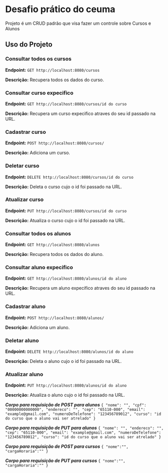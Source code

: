 # Desafio prático do ceuma

Projeto é um CRUD padrão que visa fazer um controle sobre Cursos e Alunos

## Uso do Projeto

### Consultar todos os cursos ###

**Endpoint:** `GET http://localhost:8080/cursos`

**Descrição:** Recupera todos os dados do curso.
### Consultar curso expecifico ###

**Endpoint:** `GET http://localhost:8080/cursos/id do curso`

**Descrição:** Recupera um curso expecifico atraves do seu id  passado na URL.

### Cadastrar curso ###

**Endpoint:** `POST http://localhost:8080/cursos/`

**Descrição:** Adiciona um curso.

### Deletar curso ###

**Endpoint:** `DELETE http://localhost:8080/cursos/id do curso`

**Descrição:** Deleta o curso cujo o id foi passado na URL.

### Atualizar curso ###

**Endpoint:** `PUT http://localhost:8080/cursos/id do curso`

**Descrição:** Atualiza o curso cujo o id foi passado na URL.


### Consultar todos os alunos ###

**Endpoint:** `GET http://localhost:8080/alunos`

**Descrição:** Recupera todos os dados do aluno.
### Consultar aluno expecifico ###

**Endpoint:** `GET http://localhost:8080/alunos/id do aluno`

**Descrição:** Recupera um aluno expecifico atraves do seu id  passado na URL.

### Cadastrar aluno ###

**Endpoint:** `POST http://localhost:8080/alunos/`

**Descrição:** Adiciona um aluno.

### Deletar aluno ###

**Endpoint:** `DELETE http://localhost:8080/alunos/id do aluno`

**Descrição:** Deleta o aluno cujo o id foi passado na URL.

### Atualizar aluno ###

**Endpoint:** `PUT http://localhost:8080/alunos/id do aluno`

**Descrição:** Atualiza o aluno cujo o id foi passado na URL.




***Corpo para requisição de POST para alunos*** 
`{
"nome": "",
"cpf": "00000000000000",
"endereco": "",
"cep": "65110-000",
"email": "example@gmail.com",
"numeroDeTelefone": "123456789012",
"curso": "id do curso que o aluno vai ser atrelado"
}`

***Corpo para requisição de PUT para alunos***
`{
"nome": "",
"endereco": "",
"cep": "65110-000",
"email": "example@gmail.com",
"numeroDeTelefone": "123456789012",
"curso": "id do curso que o aluno vai ser atrelado"
}`


***Corpo para requisição de POST para cursos***
`{
"nome":"",
"cargaHoraria":""
}`

***Corpo para requisição de PUT para cursos***
`{
"nome":"",
"cargaHoraria":""
}`
